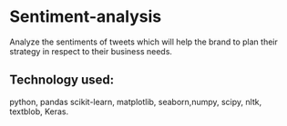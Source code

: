# Sentiment-analysis

Analyze the sentiments of tweets which will  help the brand to plan their strategy in respect to their business needs.
## Technology used:  
python, pandas scikit-learn, matplotlib, seaborn,numpy, scipy, nltk, textblob, Keras.
